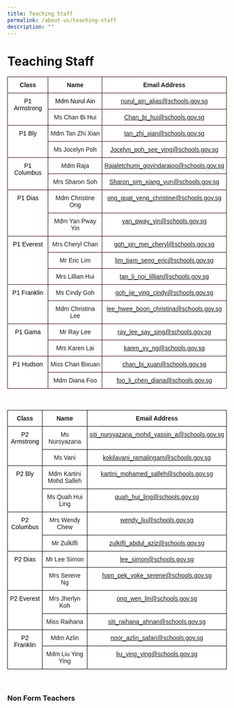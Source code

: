 ```yaml
---
title: Teaching Staff
permalink: /about-us/teaching-staff
description: ""
---
```

# **Teaching Staff**

<table style="border-collapse:collapse;border-spacing:0" class="tg"><thead><tr><th style="background-color:#FFF;border-color:#330001;border-style:solid;border-width:1px;font-family:Arial, sans-serif;font-size:14px;font-weight:bold;overflow:hidden;padding:10px 5px;text-align:center;vertical-align:top;word-break:normal">Class</th><th style="background-color:#FFF;border-color:#330001;border-style:solid;border-width:1px;font-family:Arial, sans-serif;font-size:14px;font-weight:bold;overflow:hidden;padding:10px 5px;text-align:center;vertical-align:top;word-break:normal">Name</th><th style="background-color:#FFF;border-color:#330001;border-style:solid;border-width:1px;font-family:Arial, sans-serif;font-size:14px;font-weight:bold;overflow:hidden;padding:10px 5px;text-align:center;vertical-align:top;word-break:normal">Email Address</th></tr></thead><tbody><tr><td style="background-color:#FFF;border-color:#330001;border-style:solid;border-width:1px;font-family:Arial, sans-serif;font-size:14px;overflow:hidden;padding:10px 5px;text-align:center;vertical-align:top;word-break:normal" rowspan="2"><span style="font-weight:normal;color:#000">P1 Armstrong</span></td><td style="background-color:#FFF;border-color:#330001;border-style:solid;border-width:1px;font-family:Arial, sans-serif;font-size:14px;overflow:hidden;padding:10px 5px;text-align:center;vertical-align:top;word-break:normal"><span style="font-weight:normal;color:#000">Mdm Nurul Ain</span></td><td style="background-color:#FFF;border-color:#330001;border-style:solid;border-width:1px;color:#2828ff;font-family:Arial, sans-serif;font-size:14px;overflow:hidden;padding:10px 5px;text-align:center;vertical-align:top;word-break:normal"><a href="mailto:nurul_ain_alias@schools.gov.sg" target="_blank" rel="noopener noreferrer">nurul_ain_alias@schools.gov.sg</a></td></tr><tr><td style="background-color:#FFF;border-color:#330001;border-style:solid;border-width:1px;font-family:Arial, sans-serif;font-size:14px;overflow:hidden;padding:10px 5px;text-align:center;vertical-align:top;word-break:normal">Ms Chan Bi Hui</td><td style="background-color:#FFF;border-color:#330001;border-style:solid;border-width:1px;color:#2828ff;font-family:Arial, sans-serif;font-size:14px;overflow:hidden;padding:10px 5px;text-align:center;vertical-align:top;word-break:normal"><a href="mailto:Chan_bi_hui@schools.gov.sg" target="_blank" rel="noopener noreferrer"><span style="font-weight:400;text-decoration:none">Chan_bi_hui@schools.gov.sg</span></a></td></tr><tr><td style="background-color:#FFF;border-color:#330001;border-style:solid;border-width:1px;font-family:Arial, sans-serif;font-size:14px;overflow:hidden;padding:10px 5px;text-align:center;vertical-align:top;word-break:normal" rowspan="2"><span style="font-weight:normal;color:#000">P1 Bly</span></td><td style="background-color:#FFF;border-color:#330001;border-style:solid;border-width:1px;font-family:Arial, sans-serif;font-size:14px;overflow:hidden;padding:10px 5px;text-align:center;vertical-align:top;word-break:normal">Mdm Tan Zhi Xian</td><td style="background-color:#FFF;border-color:#330001;border-style:solid;border-width:1px;color:#2828ff;font-family:Arial, sans-serif;font-size:14px;overflow:hidden;padding:10px 5px;text-align:center;vertical-align:top;word-break:normal"><a href="mailto:tan_zhi_xian@schools.gov.sg" target="_blank" rel="noopener noreferrer"><span style="font-weight:400;text-decoration:none">tan_zhi_xian@schools.gov.sg</span></a></td></tr><tr><td style="background-color:#FFF;border-color:#330001;border-style:solid;border-width:1px;font-family:Arial, sans-serif;font-size:14px;overflow:hidden;padding:10px 5px;text-align:center;vertical-align:top;word-break:normal">Ms Jocelyn Poh</td><td style="background-color:#FFF;border-color:#330001;border-style:solid;border-width:1px;color:#2828ff;font-family:Arial, sans-serif;font-size:14px;overflow:hidden;padding:10px 5px;text-align:center;vertical-align:top;word-break:normal"><a href="mailto:Jocelyn_poh_see_ying@schools.gov.sg" target="_blank" rel="noopener noreferrer">Jocelyn_poh_see_ying@schools.gov.sg</a></td></tr><tr><td style="background-color:#FFF;border-color:#330001;border-style:solid;border-width:1px;font-family:Arial, sans-serif;font-size:14px;overflow:hidden;padding:10px 5px;text-align:center;vertical-align:top;word-break:normal" rowspan="2"><span style="font-weight:normal;color:#000">P1 Columbus</span></td><td style="background-color:#FFF;border-color:#330001;border-style:solid;border-width:1px;font-family:Arial, sans-serif;font-size:14px;overflow:hidden;padding:10px 5px;text-align:center;vertical-align:top;word-break:normal">Mdm Raja</td><td style="background-color:#FFF;border-color:#330001;border-style:solid;border-width:1px;color:#2828ff;font-family:Arial, sans-serif;font-size:14px;overflow:hidden;padding:10px 5px;text-align:center;vertical-align:top;word-break:normal"><a href="mailto:Rajaletchumi_govindarajoo@schools.gov.sg" target="_blank" rel="noopener noreferrer">Rajaletchumi_govindarajoo@schools.gov.sg</a></td></tr><tr><td style="background-color:#FFF;border-color:#330001;border-style:solid;border-width:1px;font-family:Arial, sans-serif;font-size:14px;overflow:hidden;padding:10px 5px;text-align:center;vertical-align:top;word-break:normal">Mrs Sharon Soh</td><td style="background-color:#FFF;border-color:#330001;border-style:solid;border-width:1px;color:#2828ff;font-family:Arial, sans-serif;font-size:14px;overflow:hidden;padding:10px 5px;text-align:center;vertical-align:top;word-break:normal"><a href="mailto:Sharon_sim_xiang_yun@schools.gov.sg" target="_blank" rel="noopener noreferrer">Sharon_sim_xiang_yun@schools.gov.sg</a></td></tr><tr><td style="background-color:#FFF;border-color:#330001;border-style:solid;border-width:1px;font-family:Arial, sans-serif;font-size:14px;overflow:hidden;padding:10px 5px;text-align:center;vertical-align:top;word-break:normal" rowspan="2"><span style="font-weight:normal;color:#000">P1 Dias</span></td><td style="background-color:#FFF;border-color:#330001;border-style:solid;border-width:1px;font-family:Arial, sans-serif;font-size:14px;overflow:hidden;padding:10px 5px;text-align:center;vertical-align:top;word-break:normal">Mdm Christine Ong</td><td style="background-color:#FFF;border-color:#330001;border-style:solid;border-width:1px;color:#2828ff;font-family:Arial, sans-serif;font-size:14px;overflow:hidden;padding:10px 5px;text-align:center;vertical-align:top;word-break:normal"><a href="mailto:ong_guat_yeng_christine@schools.gov.sg" target="_blank" rel="noopener noreferrer"><span style="font-weight:400;text-decoration:none">ong_guat_yeng_christine@schools.gov.sg</span></a></td></tr><tr><td style="background-color:#FFF;border-color:#330001;border-style:solid;border-width:1px;font-family:Arial, sans-serif;font-size:14px;overflow:hidden;padding:10px 5px;text-align:center;vertical-align:top;word-break:normal">Mdm Yan Pway Yin</td><td style="background-color:#FFF;border-color:#330001;border-style:solid;border-width:1px;color:#2828ff;font-family:Arial, sans-serif;font-size:14px;overflow:hidden;padding:10px 5px;text-align:center;vertical-align:top;word-break:normal"><a href="mailto:yan_pway_yin@schools.gov.sg%20(wef%201%20Jan%202021)" target="_blank" rel="noopener noreferrer"><span style="font-weight:400;text-decoration:none">yan_pway_yin@schools.gov.sg</span></a></td></tr><tr><td style="background-color:#FFF;border-color:#330001;border-style:solid;border-width:1px;font-family:Arial, sans-serif;font-size:14px;overflow:hidden;padding:10px 5px;text-align:center;vertical-align:top;word-break:normal" rowspan="3"><span style="font-weight:normal;color:#000">P1 Everest</span></td><td style="background-color:#FFF;border-color:#330001;border-style:solid;border-width:1px;font-family:Arial, sans-serif;font-size:14px;overflow:hidden;padding:10px 5px;text-align:center;vertical-align:top;word-break:normal">Mrs Cheryl Chan</td><td style="background-color:#FFF;border-color:#330001;border-style:solid;border-width:1px;color:#2828ff;font-family:Arial, sans-serif;font-size:14px;overflow:hidden;padding:10px 5px;text-align:center;vertical-align:top;word-break:normal"><a href="mailto:goh_xin_mei_cheryl@schools.gov.sg" target="_blank" rel="noopener noreferrer"><span style="font-weight:400;text-decoration:none">goh_xin_mei_cheryl@schools.gov.sg</span></a></td></tr><tr><td style="background-color:#FFF;border-color:#330001;border-style:solid;border-width:1px;font-family:Arial, sans-serif;font-size:14px;overflow:hidden;padding:10px 5px;text-align:center;vertical-align:top;word-break:normal">Mr Eric Lim</td><td style="background-color:#FFF;border-color:#330001;border-style:solid;border-width:1px;color:#2828ff;font-family:Arial, sans-serif;font-size:14px;overflow:hidden;padding:10px 5px;text-align:center;vertical-align:top;word-break:normal"><a href="mailto:lim_tiam_seng_eric@schools.gov.sg" target="_blank" rel="noopener noreferrer"><span style="font-weight:400;text-decoration:none">lim_tiam_seng_eric@schools.gov.sg</span></a></td></tr><tr><td style="background-color:#FFF;border-color:#330001;border-style:solid;border-width:1px;font-family:Arial, sans-serif;font-size:14px;overflow:hidden;padding:10px 5px;text-align:center;vertical-align:top;word-break:normal">Mrs Lillian Hui</td><td style="background-color:#FFF;border-color:#330001;border-style:solid;border-width:1px;color:#2828ff;font-family:Arial, sans-serif;font-size:14px;overflow:hidden;padding:10px 5px;text-align:center;vertical-align:top;word-break:normal"><a href="mailto:tan_li_noi_lillian@schools.gov.sg" target="_blank" rel="noopener noreferrer"><span style="font-weight:400;text-decoration:none">tan_li_noi_lillian@schools.gov.sg</span></a></td></tr><tr><td style="background-color:#FFF;border-color:#330001;border-style:solid;border-width:1px;font-family:Arial, sans-serif;font-size:14px;overflow:hidden;padding:10px 5px;text-align:center;vertical-align:top;word-break:normal" rowspan="2"><span style="font-weight:normal;color:#000">P1 Franklin</span></td><td style="background-color:#FFF;border-color:#330001;border-style:solid;border-width:1px;font-family:Arial, sans-serif;font-size:14px;overflow:hidden;padding:10px 5px;text-align:center;vertical-align:top;word-break:normal">Ms Cindy Goh</td><td style="background-color:#FFF;border-color:#330001;border-style:solid;border-width:1px;color:#2828ff;font-family:Arial, sans-serif;font-size:14px;overflow:hidden;padding:10px 5px;text-align:center;vertical-align:top;word-break:normal"><a href="mailto:goh_jie_ying_cindy@schools.gov.sg" target="_blank" rel="noopener noreferrer">goh_jie_ying_cindy@schools.gov.sg</a></td></tr><tr><td style="background-color:#FFF;border-color:#330001;border-style:solid;border-width:1px;font-family:Arial, sans-serif;font-size:14px;overflow:hidden;padding:10px 5px;text-align:center;vertical-align:top;word-break:normal">Mdm Christina Lee</td><td style="background-color:#FFF;border-color:#330001;border-style:solid;border-width:1px;color:#2828ff;font-family:Arial, sans-serif;font-size:14px;overflow:hidden;padding:10px 5px;text-align:center;vertical-align:top;word-break:normal"><a href="mailto:lee_hwee_boon_christina@schools.gov.sg" target="_blank" rel="noopener noreferrer"><span style="font-weight:400;text-decoration:none">lee_hwee_boon_christina@schools.gov.sg</span></a></td></tr><tr><td style="background-color:#FFF;border-color:#330001;border-style:solid;border-width:1px;font-family:Arial, sans-serif;font-size:14px;overflow:hidden;padding:10px 5px;text-align:center;vertical-align:top;word-break:normal" rowspan="2"><span style="font-weight:normal;color:#000">P1 Gama</span></td><td style="background-color:#FFF;border-color:#330001;border-style:solid;border-width:1px;font-family:Arial, sans-serif;font-size:14px;overflow:hidden;padding:10px 5px;text-align:center;vertical-align:top;word-break:normal">Mr Ray Lee</td><td style="background-color:#FFF;border-color:#330001;border-style:solid;border-width:1px;color:#2828ff;font-family:Arial, sans-serif;font-size:14px;overflow:hidden;padding:10px 5px;text-align:center;vertical-align:top;word-break:normal"><a href="mailto:ray_lee_say_sing@schools.gov.sg" target="_blank" rel="noopener noreferrer">ray_lee_say_sing@schools.gov.sg</a></td></tr><tr><td style="background-color:#FFF;border-color:#330001;border-style:solid;border-width:1px;font-family:Arial, sans-serif;font-size:14px;overflow:hidden;padding:10px 5px;text-align:center;vertical-align:top;word-break:normal"><span style="background-color:initial">Mrs Karen Lai</span></td><td style="background-color:#FFF;border-color:#330001;border-style:solid;border-width:1px;color:#2828ff;font-family:Arial, sans-serif;font-size:14px;overflow:hidden;padding:10px 5px;text-align:center;vertical-align:top;word-break:normal"><a href="mailto:karen_xy_ng@schools.gov.sg" target="_blank" rel="noopener noreferrer"><span style="font-weight:400;text-decoration:none">karen_xy_ng@schools.gov.sg</span></a></td></tr><tr><td style="background-color:#FFF;border-color:#330001;border-style:solid;border-width:1px;font-family:Arial, sans-serif;font-size:14px;overflow:hidden;padding:10px 5px;text-align:center;vertical-align:top;word-break:normal" rowspan="2"><span style="font-weight:normal;color:#000">P1 Hudson</span></td><td style="background-color:#FFF;border-color:#330001;border-style:solid;border-width:1px;font-family:Arial, sans-serif;font-size:14px;overflow:hidden;padding:10px 5px;text-align:center;vertical-align:top;word-break:normal">Miss Chan Bixuan</td><td style="background-color:#FFF;border-color:#330001;border-style:solid;border-width:1px;color:#2828ff;font-family:Arial, sans-serif;font-size:14px;overflow:hidden;padding:10px 5px;text-align:center;vertical-align:top;word-break:normal"><a href="mailto:chan_bi_xuan@schools.gov.sg" target="_blank" rel="noopener noreferrer"><span style="font-weight:400;text-decoration:none">chan_bi_xuan@schools.gov.sg</span></a></td></tr><tr><td style="background-color:#FFF;border-color:#330001;border-style:solid;border-width:1px;font-family:Arial, sans-serif;font-size:14px;overflow:hidden;padding:10px 5px;text-align:center;vertical-align:top;word-break:normal">Mdm Diana Foo</td><td style="background-color:#FFF;border-color:#330001;border-style:solid;border-width:1px;color:#2828ff;font-family:Arial, sans-serif;font-size:14px;overflow:hidden;padding:10px 5px;text-align:center;vertical-align:top;word-break:normal"><a href="mailto:foo_li_chen_diana@schools.gov.sg" target="_blank" rel="noopener noreferrer"><span style="font-weight:400;text-decoration:none">foo_li_chen_diana@schools.gov.sg</span></a></td></tr></tbody></table>

<br>

<table style="border-collapse:collapse;border-spacing:0" class="tg"><thead><tr><th style="background-color:#FFF;border-color:#000000;border-style:solid;border-width:1px;font-family:Arial, sans-serif;font-size:14px;font-weight:bold;overflow:hidden;padding:10px 5px;text-align:center;vertical-align:top;word-break:normal">Class</th><th style="background-color:#FFF;border-color:#000000;border-style:solid;border-width:1px;font-family:Arial, sans-serif;font-size:14px;font-weight:bold;overflow:hidden;padding:10px 5px;text-align:center;vertical-align:top;word-break:normal">Name</th><th style="background-color:#FFF;border-color:#000000;border-style:solid;border-width:1px;font-family:Arial, sans-serif;font-size:14px;font-weight:bold;overflow:hidden;padding:10px 5px;text-align:center;vertical-align:top;word-break:normal">Email Address</th></tr></thead><tbody><tr><td style="background-color:#FFF;border-color:#000000;border-style:solid;border-width:1px;font-family:Arial, sans-serif;font-size:14px;overflow:hidden;padding:10px 5px;text-align:center;vertical-align:top;word-break:normal" rowspan="2"><span style="font-weight:normal;color:#000">P2 Armstrong</span></td><td style="background-color:#FFF;border-color:#000000;border-style:solid;border-width:1px;font-family:Arial, sans-serif;font-size:14px;overflow:hidden;padding:10px 5px;text-align:center;vertical-align:top;word-break:normal">Ms Nursyazana</td><td style="background-color:#FFF;border-color:#000000;border-style:solid;border-width:1px;color:#2828ff;font-family:Arial, sans-serif;font-size:14px;overflow:hidden;padding:10px 5px;text-align:center;vertical-align:top;word-break:normal"><a href="mailto:siti_nursyazana_mohd_yassin_a@schools.gov.sg" target="_blank" rel="noopener noreferrer"><span style="font-weight:400;text-decoration:none">siti_nursyazana_mohd_yassin_a@schools.gov.sg</span></a></td></tr><tr><td style="background-color:#FFF;border-color:#000000;border-style:solid;border-width:1px;font-family:Arial, sans-serif;font-size:14px;overflow:hidden;padding:10px 5px;text-align:center;vertical-align:top;word-break:normal">Ms Vani</td><td style="background-color:#FFF;border-color:#000000;border-style:solid;border-width:1px;color:#2828ff;font-family:Arial, sans-serif;font-size:14px;overflow:hidden;padding:10px 5px;text-align:center;vertical-align:top;word-break:normal"><a href="mailto:kokilavani_ramalingam@schools.gov.sg" target="_blank" rel="noopener noreferrer"><span style="font-weight:400;text-decoration:none">kokilavani_ramalingam@schools.gov.sg</span></a></td></tr><tr><td style="background-color:#FFF;border-color:#000000;border-style:solid;border-width:1px;font-family:Arial, sans-serif;font-size:14px;overflow:hidden;padding:10px 5px;text-align:center;vertical-align:top;word-break:normal" rowspan="2"><span style="font-weight:normal;color:#000">P2 Bly</span></td><td style="background-color:#FFF;border-color:#000000;border-style:solid;border-width:1px;font-family:Arial, sans-serif;font-size:14px;overflow:hidden;padding:10px 5px;text-align:center;vertical-align:top;word-break:normal">Mdm Kartini Mohd Salleh</td><td style="background-color:#FFF;border-color:#000000;border-style:solid;border-width:1px;color:#2828ff;font-family:Arial, sans-serif;font-size:14px;overflow:hidden;padding:10px 5px;text-align:center;vertical-align:top;word-break:normal"><a href="mailto:kartini_mohamed_salleh@schools.gov.sg" target="_blank" rel="noopener noreferrer"><span style="font-weight:400;text-decoration:none">kartini_mohamed_salleh@schools.gov.sg</span></a></td></tr><tr><td style="background-color:#FFF;border-color:#000000;border-style:solid;border-width:1px;font-family:Arial, sans-serif;font-size:14px;overflow:hidden;padding:10px 5px;text-align:center;vertical-align:top;word-break:normal">Ms Quah Hui Ling</td><td style="background-color:#FFF;border-color:#000000;border-style:solid;border-width:1px;color:#2828ff;font-family:Arial, sans-serif;font-size:14px;overflow:hidden;padding:10px 5px;text-align:center;vertical-align:top;word-break:normal"><a href="mailto:quah_hui_ling@schools.gov.sg" target="_blank" rel="noopener noreferrer"><span style="font-weight:400;text-decoration:none">quah_hui_ling@schools.gov.sg</span></a></td></tr><tr><td style="background-color:#FFF;border-color:#000000;border-style:solid;border-width:1px;font-family:Arial, sans-serif;font-size:14px;overflow:hidden;padding:10px 5px;text-align:center;vertical-align:top;word-break:normal" rowspan="2"><span style="font-weight:normal;color:#000">P2 Columbus</span></td><td style="background-color:#FFF;border-color:#000000;border-style:solid;border-width:1px;font-family:Arial, sans-serif;font-size:14px;overflow:hidden;padding:10px 5px;text-align:center;vertical-align:top;word-break:normal">Mrs Wendy Chew</td><td style="background-color:#FFF;border-color:#000000;border-style:solid;border-width:1px;color:#2828ff;font-family:Arial, sans-serif;font-size:14px;overflow:hidden;padding:10px 5px;text-align:center;vertical-align:top;word-break:normal"><a href="mailto:wendy_liu@schools.gov.sg" target="_blank" rel="noopener noreferrer"><span style="font-weight:400;text-decoration:none">wendy_liu@schools.gov.sg</span></a></td></tr><tr><td style="background-color:#FFF;border-color:#000000;border-style:solid;border-width:1px;font-family:Arial, sans-serif;font-size:14px;overflow:hidden;padding:10px 5px;text-align:center;vertical-align:top;word-break:normal">Mr Zulkifli</td><td style="background-color:#FFF;border-color:#000000;border-style:solid;border-width:1px;color:#2828ff;font-family:Arial, sans-serif;font-size:14px;overflow:hidden;padding:10px 5px;text-align:center;vertical-align:top;word-break:normal"><a href="mailto:zulkifli_abdul_aziz@schools.gov.sg" target="_blank" rel="noopener noreferrer"><span style="font-weight:400;text-decoration:none">zulkifli_abdul_aziz@schools.gov.sg</span></a></td></tr><tr><td style="background-color:#FFF;border-color:#000000;border-style:solid;border-width:1px;font-family:Arial, sans-serif;font-size:14px;overflow:hidden;padding:10px 5px;text-align:center;vertical-align:top;word-break:normal" rowspan="2"><span style="font-weight:normal;color:#000">P2 Dias</span></td><td style="background-color:#FFF;border-color:#000000;border-style:solid;border-width:1px;font-family:Arial, sans-serif;font-size:14px;overflow:hidden;padding:10px 5px;text-align:center;vertical-align:top;word-break:normal">Mr Lee Simon</td><td style="background-color:#FFF;border-color:#000000;border-style:solid;border-width:1px;color:#2828ff;font-family:Arial, sans-serif;font-size:14px;overflow:hidden;padding:10px 5px;text-align:center;vertical-align:top;word-break:normal"><a href="mailto:lee_simon@schools.gov.sg" target="_blank" rel="noopener noreferrer">lee_simon@schools.gov.sg</a></td></tr><tr><td style="background-color:#FFF;border-color:#000000;border-style:solid;border-width:1px;font-family:Arial, sans-serif;font-size:14px;overflow:hidden;padding:10px 5px;text-align:center;vertical-align:top;word-break:normal">Mrs Serene Ng</td><td style="background-color:#FFF;border-color:#000000;border-style:solid;border-width:1px;color:#2828ff;font-family:Arial, sans-serif;font-size:14px;overflow:hidden;padding:10px 5px;text-align:center;vertical-align:top;word-break:normal"><a href="mailto:ham_pek_yoke_serene@schools.gov.sg" target="_blank" rel="noopener noreferrer"><span style="font-weight:400;text-decoration:none">ham_pek_yoke_serene@schools.gov.sg</span></a></td></tr><tr><td style="background-color:#FFF;border-color:#000000;border-style:solid;border-width:1px;font-family:Arial, sans-serif;font-size:14px;overflow:hidden;padding:10px 5px;text-align:center;vertical-align:top;word-break:normal" rowspan="2"><span style="font-weight:normal;color:#000">P2 Everest</span></td><td style="background-color:#FFF;border-color:#000000;border-style:solid;border-width:1px;font-family:Arial, sans-serif;font-size:14px;overflow:hidden;padding:10px 5px;text-align:center;vertical-align:top;word-break:normal">Mrs Jherlyn Koh</td><td style="background-color:#FFF;border-color:#000000;border-style:solid;border-width:1px;color:#2828ff;font-family:Arial, sans-serif;font-size:14px;overflow:hidden;padding:10px 5px;text-align:center;vertical-align:top;word-break:normal"><a href="mailto:ong_wen_lin@schools.gov.sg" target="_blank" rel="noopener noreferrer"><span style="font-weight:400;text-decoration:none">ong_wen_lin@schools.gov.sg</span></a></td></tr><tr><td style="background-color:#FFF;border-color:#000000;border-style:solid;border-width:1px;font-family:Arial, sans-serif;font-size:14px;overflow:hidden;padding:10px 5px;text-align:center;vertical-align:top;word-break:normal">Miss Raihana</td><td style="background-color:#FFF;border-color:#000000;border-style:solid;border-width:1px;color:#2828ff;font-family:Arial, sans-serif;font-size:14px;overflow:hidden;padding:10px 5px;text-align:center;vertical-align:top;word-break:normal"><a href="mailto:siti_raihana_ahnan@schools.gov.sg" target="_blank" rel="noopener noreferrer"><span style="font-weight:400;text-decoration:none">siti_raihana_ahnan@schools.gov.sg</span></a></td></tr><tr><td style="background-color:#FFF;border-color:#000000;border-style:solid;border-width:1px;font-family:Arial, sans-serif;font-size:14px;overflow:hidden;padding:10px 5px;text-align:center;vertical-align:top;word-break:normal" rowspan="2"><span style="font-weight:normal;color:#000">P2 Franklin</span></td><td style="background-color:#FFF;border-color:#000000;border-style:solid;border-width:1px;font-family:Arial, sans-serif;font-size:14px;overflow:hidden;padding:10px 5px;text-align:center;vertical-align:top;word-break:normal">Mdm Azlin</td><td style="background-color:#FFF;border-color:#000000;border-style:solid;border-width:1px;color:#2828ff;font-family:Arial, sans-serif;font-size:14px;overflow:hidden;padding:10px 5px;text-align:center;vertical-align:top;word-break:normal"><a href="mailto:noor_azlin_safari@schools.gov.sg" target="_blank" rel="noopener noreferrer"><span style="font-weight:400;text-decoration:none">noor_azlin_safari@schools.gov.sg</span></a></td></tr><tr><td style="background-color:#FFF;border-color:#000000;border-style:solid;border-width:1px;font-family:Arial, sans-serif;font-size:14px;overflow:hidden;padding:10px 5px;text-align:center;vertical-align:top;word-break:normal">Mdm Liu Ying Ying</td><td style="background-color:#FFF;border-color:#000000;border-style:solid;border-width:1px;color:#2828ff;font-family:Arial, sans-serif;font-size:14px;overflow:hidden;padding:10px 5px;text-align:center;vertical-align:top;word-break:normal"><a href="mailto:liu_ying_ying@schools.gov.sg" target="_blank" rel="noopener noreferrer"><span style="font-weight:400;text-decoration:none">liu_ying_ying@schools.gov.sg</span></a></td></tr></tbody></table>

<br>

<h3>Non Form Teachers</h3>